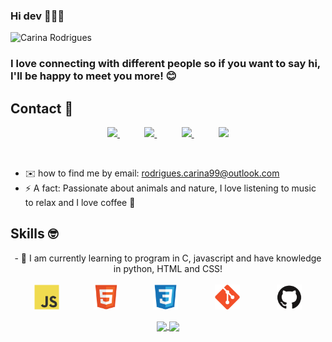 ### Hi dev 🤍👩‍💻

![Carina Rodrigues](https://user-images.githubusercontent.com/70609409/118425412-8c9bad00-b69f-11eb-92a8-99cd454269f1.png)

### I love connecting with different people so if you want to say hi, I'll be happy to meet you more! 😊

## Contact :iphone:

<p align="center">
    <a href="https://github.com/rodriguescarinaSI">
        <img  src="https://img.shields.io/badge/github-%23100000.svg?&style=for-the-badge&logo=github&logoColor=white&link=mailto:https://github.com/rodriguescarinaSI">
    </a>
    &nbsp;&nbsp;&nbsp;&nbsp;&nbsp;&nbsp;&nbsp;&nbsp;&nbsp;
    <a href="mailto:rodrigues.carinaTI@gmail.com">
        <img src="https://img.shields.io/badge/gmail-D14836?&style=for-the-badge&logo=gmail&logoColor=white&link=mailto:rodrigues.carinaTI@gmail.com">
    </a>
    &nbsp;&nbsp;&nbsp;&nbsp;&nbsp;&nbsp;&nbsp;&nbsp;&nbsp;
    <a href="https://www.linkedin.com/in/carina-rodrigues-8761051b0/">
        <img src="https://img.shields.io/badge/linkedin-%230077B5.svg?&style=for-the-badge&logo=linkedin&logoColor=white&link=mailto:https://www.linkedin.com/in/carina-rodrigues-8761051b0/">
    </a>
  &nbsp;&nbsp;&nbsp;&nbsp;&nbsp;&nbsp;&nbsp;&nbsp;&nbsp;
      <a href="https://discord.com/channels/@me">
        <img src="https://raw.githubusercontent.com/rodriguescarinaSI/rodriguescarinaSI/master/GitHub/discord-brands.svg" width="40">
    </a>
</p><br>

- ✉️ how to find me by email: rodrigues.carina99@outlook.com
- ⚡ A fact: Passionate about animals and nature, I love listening to music to relax and I love coffee 💛 

## Skills :nerd_face:
<p align="center">
- 🌱 I am currently learning to program in C, javascript and have knowledge in python, HTML and CSS! <br><br>

<img height="40" src="https://raw.githubusercontent.com/devicons/devicon/master/icons/javascript/javascript-original.svg">
    &nbsp;&nbsp;&nbsp;&nbsp;&nbsp;&nbsp;&nbsp;&nbsp;&nbsp;&nbsp;&nbsp;&nbsp;
<img height="40" src="https://raw.githubusercontent.com/devicons/devicon/master/icons/html5/html5-original.svg">
    &nbsp;&nbsp;&nbsp;&nbsp;&nbsp;&nbsp;&nbsp;&nbsp;&nbsp;&nbsp;&nbsp;&nbsp;
<img height="40" src="https://raw.githubusercontent.com/devicons/devicon/master/icons/css3/css3-original.svg">
    &nbsp;&nbsp;&nbsp;&nbsp;&nbsp;&nbsp;&nbsp;&nbsp;&nbsp;&nbsp;&nbsp;&nbsp;&nbsp;
<img height="40" src="https://raw.githubusercontent.com/devicons/devicon/master/icons/git/git-original.svg">
    &nbsp;&nbsp;&nbsp;&nbsp;&nbsp;&nbsp;&nbsp;&nbsp;&nbsp;&nbsp;&nbsp;&nbsp;&nbsp;
<img height="40" src="https://raw.githubusercontent.com/devicons/devicon/master/icons/github/github-original.svg">
</p>
 
<p align="center">
  <a href="https://github.com/rodriguescarinaSI/github-readme-stats">
    <img
      align="center"
      src="https://github-readme-stats.vercel.app/api/top-langs/?username=rodriguescarinaSI&layout=compact?username=rodriguescarinaSI&show_icons=true&theme=radical"
    />
  </a>
  <a href="https://github.com/rodriguescarinaSI/github-readme-stats">
    <img
      align="center"
      height="165"
      src="https://github-readme-stats.vercel.app/api?username=rodriguescarinaSI&show_icons=true&theme=radical"
    />
  </a>
</p>



<!--
**rodriguescarinaSI/rodriguescarinaSI** is a ✨ _special_ ✨ repository because its `README.md` (this file) appears on your GitHub profile.

Here are some ideas to get you started:
- 📑 professional matter: [My curriculum.pdf](https://github.com/rodriguescarinaSI/rodriguescarinaSI/files/6488492/My.curriculum.pdf)

- 🔭 I’m currently working on ...
- 🌱 I’m currently learning ...
- 👯 I’m looking to collaborate on ...
- 🤔 I’m looking for help with ...
- 💬 Ask me about ...
- 📫 How to reach me:curriculum

- 😄 Pronouns: ...
- ⚡ Fun fact: ...
-->
